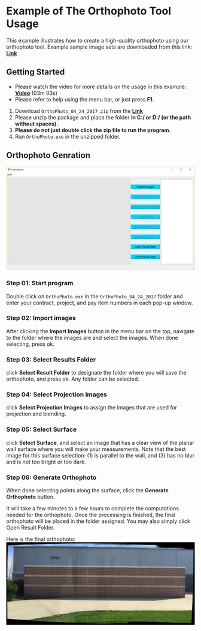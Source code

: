 # Example of The Orthophoto Tool Usage

This example illustrates how to create a high-quality orthophoto using our orthophoto tool. Example sample image sets are downloaded from this link:
**[Link](https://github.com/chulminy/JTRP_Project/blob/master/iPhoneSample/sample_image.md)**   

## Getting Started
* Please watch the video for more details on the usage in this example: [**Video**](https://youtu.be/FWuhwjFmIn0) (03m 03s)
* Please refer to help using the menu bar, or just press **F1**.    

1. Download `OrthoPhoto_04_24_2017.zip` from the **[Link](https://my.syncplicity.com/share/vfunzhpuvdouzhw/OrthoPhoto_04_24_2017)**    
2. Please unzip the package and place the folder **in C:/ or D:/ (or the path without spaces).** 
3. **Please do not just double click the zip file to run the program.**  
3. Run `OrthoPhoto.exe` in the unzipped folder.  


## Orthophoto Genration
![](OrthoPhoto.jpg)
  
### Step 01: Start program
Double click on `OrthoPhoto.exe` in the `OrthoPhoto_04_24_2017` folder and enter your contract, project, and pay item numbers in each pop-up window.       

### Step 02: Import images
After clicking the **Import Images** button in the menu bar on the top, navigate to the folder where the images are and select the images. When done selecting, press ok.

### Step 03: Select Results Folder
click **Select Result Folder** to designate the folder where you will save the orthophoto, and press ok. Any folder can be selected.

### Step 04: Select Projection Images
click **Select Projection Images** to assign the images that are used for projection and blending.  

### Step 05: Select Surface
click **Select Surface**, and select an image that has a clear view of the planar wall surface where you will make your measurements. Note that the best image for this surface selection: (1) is parallel to the wall, and (3) has no blur and is not too bright or too dark.

### Step 06: Generate Orthophoto
When done selecting points along the surface, click the **Generate Orthophoto** button.

It will take a few minutes to a few hours to complete the computations needed for the orthophoto. Once the processing is finished, the final orthophoto will be placed in the folder assigned. You may also simply click Open Result Folder.

Here is the final orthophoto:
![](iphone_storage_wall.jpg)
